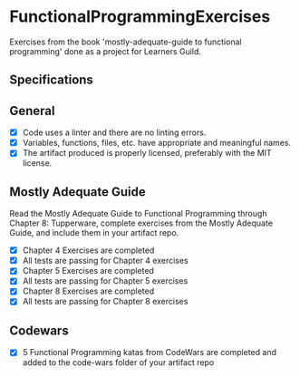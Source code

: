 # FunctionalProgrammingExercises
Exercises from the book 'mostly-adequate-guide to functional programming' done as a project for Learners Guild.

## Specifications

## General

 -[x] Code uses a linter and there are no linting errors.
 -[x] Variables, functions, files, etc. have appropriate and meaningful names.
 -[x] The artifact produced is properly licensed, preferably with the MIT license.
 
## Mostly Adequate Guide

Read the Mostly Adequate Guide to Functional Programming through Chapter 8: Tupperware, complete exercises from the Mostly Adequate Guide, and include them in your artifact repo.

 -[x] Chapter 4 Exercises are completed
 -[x] All tests are passing for Chapter 4 exercises
 -[x] Chapter 5 Exercises are completed
 -[x] All tests are passing for Chapter 5 exercises
 -[x] Chapter 8 Exercises are completed
 -[x] All tests are passing for Chapter 8 exercises
 
## Codewars

 -[x] 5 Functional Programming katas from CodeWars are completed and added to the code-wars folder of your artifact repo
